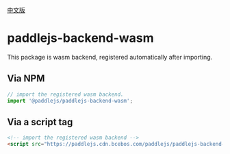 [中文版](./README_cn.md)

# paddlejs-backend-wasm

This package is wasm backend, registered automatically after importing.

## Via NPM

```js
// import the registered wasm backend.
import '@paddlejs/paddlejs-backend-wasm';
```

## Via a script tag

```html
<!-- import the registered wasm backend -->
<script src="https://paddlejs.cdn.bcebos.com/paddlejs/paddlejs-backend-wasm"></script>
```